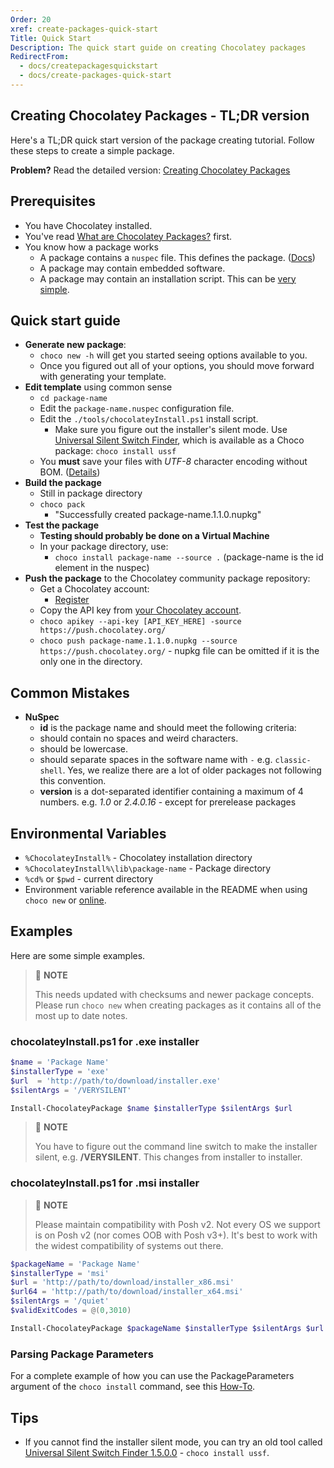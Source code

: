 ```yaml
---
Order: 20
xref: create-packages-quick-start
Title: Quick Start
Description: The quick start guide on creating Chocolatey packages
RedirectFrom:
  - docs/createpackagesquickstart
  - docs/create-packages-quick-start
---
```


## Creating Chocolatey Packages - TL;DR version

Here's a TL;DR quick start version of the package creating tutorial. Follow these steps to create a simple package.

**Problem?** Read the detailed version: [Creating Chocolatey Packages](xref:create-packages)

## Prerequisites

* You have Chocolatey installed.
* You've read [What are Chocolatey Packages?](xref:getting-started#what-are-chocolatey-packages) first.
* You know how a package works
  * A package contains a `nuspec` file. This defines the package. ([Docs](xref:create-packages#nuspec))
  * A package may contain embedded software.
  * A package may contain an installation script. This can be [very simple](#examples).

## Quick start guide

* **Generate new package**:
   * `choco new -h` will get you started seeing options available to you.
   * Once you figured out all of your options, you should move forward with generating your template.
* **Edit template** using common sense
   * `cd package-name`
   * Edit the `package-name.nuspec` configuration file.
   * Edit the `./tools/chocolateyInstall.ps1` install script.
     * Make sure you figure out the installer's silent mode. Use [Universal Silent Switch Finder](http://unattended.sourceforge.net/installers.php), which is available as a Choco package: `choco install ussf`
   * You __must__ save your files with _UTF-8_ character encoding without BOM. ([Details](xref:create-packages#character-encoding))
* **Build the package**
   * Still in package directory
   * `choco pack`
      * "Successfully created package-name.1.1.0.nupkg"
* **Test the package**
   * **Testing should probably be done on a Virtual Machine**
   * In your package directory, use:
      * `choco install package-name --source .` (package-name is the id element in the nuspec)
* **Push the package** to the Chocolatey community package repository:
   * Get a Chocolatey account:
      * [Register](https://chocolatey.org/account/register)
   * Copy the API key from [your Chocolatey account](https://chocolatey.org/account).
   * `choco apikey --api-key [API_KEY_HERE] -source https://push.chocolatey.org/`
   * `choco push package-name.1.1.0.nupkg --source https://push.chocolatey.org/` - nupkg file can be omitted if it is the only one in the directory.

## Common Mistakes

* **NuSpec**
   * **id** is the package name and should meet the following criteria:
    * should contain no spaces and weird characters.
    * should be lowercase.
    * should separate spaces in the software name with `-` e.g. `classic-shell`. Yes, we realize there are a lot of older packages not following this convention.
   * **version** is a dot-separated identifier containing a maximum of 4 numbers. e.g. _1.0_ or _2.4.0.16_ - except for prerelease packages

## Environmental Variables

* `%ChocolateyInstall%` - Chocolatey installation directory
* `%ChocolateyInstall%\lib\package-name` - Package directory
* `%cd%` or `$pwd` - current directory
* Environment variable reference available in the README when using `choco new` or [online](xref:powershell-reference#variables).

## Examples

Here are some simple examples.

> :memo: **NOTE**
>
> This needs updated with checksums and newer package concepts. Please run `choco new` when creating packages as it contains all of the most up to date notes.

### chocolateyInstall.ps1 for .exe installer

```powershell
$name = 'Package Name'
$installerType = 'exe'
$url  = 'http://path/to/download/installer.exe'
$silentArgs = '/VERYSILENT'

Install-ChocolateyPackage $name $installerType $silentArgs $url
```

> :memo: **NOTE**
>
> You have to figure out the command line switch to make the installer silent, e.g. **/VERYSILENT**. This changes from installer to installer.

### chocolateyInstall.ps1 for .msi installer

> :memo: **NOTE**
>
> Please maintain compatibility with Posh v2. Not every OS we support is on Posh v2 (nor comes OOB with Posh v3+). It's best to work with the widest compatibility of systems out there.

```powershell
$packageName = 'Package Name'
$installerType = 'msi'
$url = 'http://path/to/download/installer_x86.msi'
$url64 = 'http://path/to/download/installer_x64.msi'
$silentArgs = '/quiet'
$validExitCodes = @(0,3010)

Install-ChocolateyPackage $packageName $installerType $silentArgs $url $url64  -validExitCodes $validExitCodes
```

### Parsing Package Parameters

For a complete example of how you can use the PackageParameters argument of the ```choco install``` command, see this [How-To](xref:parse-package-parameters).

## Tips

* If you cannot find the installer silent mode, you can try an old tool called [Universal Silent Switch Finder 1.5.0.0](http://www.softpedia.com/progDownload/Universal-Silent-Switch-Finder-Download-180984.html) - `choco install ussf`.
